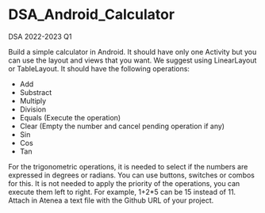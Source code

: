 # DSA_Android_Calculator
DSA 2022-2023 Q1


Build a simple calculator in Android. It should have only one Activity but you can use the layout and views that you want. We suggest using LinearLayout or TableLayout.
It should have the following operations:
- Add
- Substract
- Multiply
- Division
- Equals (Execute the operation)
- Clear (Empty the number and cancel pending operation if any)
- Sin
- Cos
- Tan

For the trigonometric operations, it is needed to select if the numbers are expressed in degrees or radians. You can use buttons, switches or combos for this.
It is not needed to apply the priority of the operations, you can execute them left to right. For example, 1+2*5 can be 15 instead of 11. 
Attach in Atenea a text file with the Github URL of your project.
